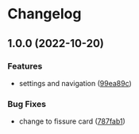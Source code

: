 # Changelog

## 1.0.0 (2022-10-20)


### Features

* settings and navigation ([99ea89c](https://github.com/cory-evans/custom-warframe-hub/commit/99ea89c96ec185ab8f6c157decc59977e78c141f))


### Bug Fixes

* change to fissure card ([787fab1](https://github.com/cory-evans/custom-warframe-hub/commit/787fab1f1b9e9a36523e8d3934564be884f9c608))
